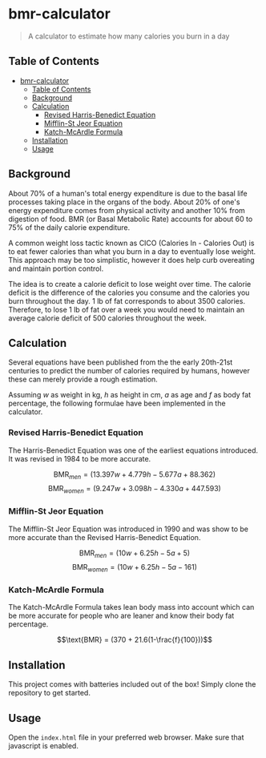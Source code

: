# bmr-calculator
> A calculator to estimate how many calories you burn in a day

## Table of Contents

- [bmr-calculator](#bmr-calculator)
	- [Table of Contents](#table-of-contents)
	- [Background](#background)
	- [Calculation](#calculation)
		- [Revised Harris-Benedict Equation](#revised-harris-benedict-equation)
		- [Mifflin-St Jeor Equation](#mifflin-st-jeor-equation)
		- [Katch-McArdle Formula](#katch-mcardle-formula)
	- [Installation](#installation)
	- [Usage](#usage)


## Background
About 70% of a human's total energy expenditure is due to the basal life processes taking place in the organs of the body. About 20% of one's energy expenditure comes from physical activity and another 10% from digestion of food. BMR (or Basal Metabolic Rate) accounts for about 60 to 75% of the daily calorie expenditure.

A common weight loss tactic known as CICO (Calories In - Calories Out) is to eat fewer calories than what you burn in a day to eventually lose weight. This approach may be too simplistic, however it does help curb overeating and maintain portion control.

The idea is to create a calorie deficit to lose weight over time. The calorie deficit is the difference of the calories you consume and the calories you burn throughout the day. 1 lb of fat corresponds to about 3500 calories. Therefore, to lose 1 lb of fat over a week you would need to maintain an average calorie deficit of 500 calories throughout the week. 

## Calculation
Several equations have been published from the the early 20th-21st centuries to predict the number of calories required by humans, however these can merely provide a rough estimation.

Assuming 
$w$ as weight in kg, $h$ as height in cm, $a$ as age and $f$ as body fat percentage, the following formulae have been implemented in the calculator.

### Revised Harris-Benedict Equation

The Harris-Benedict Equation was one of the earliest equations introduced. It was revised in 1984 to be more accurate.

$$\text{BMR}_{men} = (13.397w + 4.779h -5.677a + 88.362)$$
$$\text{BMR}_{women} = (9.247w + 3.098h -4.330a + 447.593)$$

### Mifflin-St Jeor Equation
The Mifflin-St Jeor Equation was introduced in 1990 and was show to be more accurate than the Revised Harris-Benedict Equation.

$$\text{BMR}_{men} = (10w + 6.25h - 5a + 5)$$
$$\text{BMR}_{women} = (10w + 6.25h - 5a - 161)$$

### Katch-McArdle Formula
The Katch-McArdle Formula takes lean body mass into account which can be more accurate for people who are leaner and know their body fat percentage.

$$\text{BMR} = (370 + 21.6(1-\frac{f}{100}))$$

## Installation
This project comes with batteries included out of the box! Simply clone the repository to get started.

## Usage
Open the `index.html` file in your preferred web browser.
Make sure that javascript is enabled.
